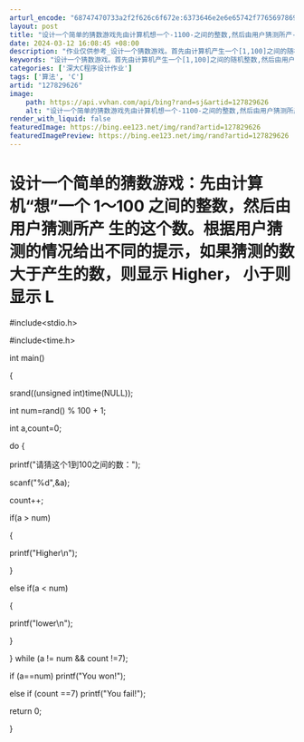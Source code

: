 ```yaml
---
arturl_encode: "68747470733a2f2f626c6f672e:6373646e2e6e65742f77656978696e5f37313136333435352f:61727469636c652f64657461696c732f313237383239363236"
layout: post
title: "设计一个简单的猜数游戏先由计算机想一个-1100-之间的整数,然后由用户猜测所产-生的这个数根据用户猜测的情况给出不同的提示,如果猜测的数大于产生的数,则显示-Higher,-小于则显示-L"
date: 2024-03-12 16:08:45 +08:00
description: "作业仅供参考_设计一个猜数游戏。首先由计算机产生一个[1,100]之间的随机整数,然后由用户猜测所"
keywords: "设计一个猜数游戏。首先由计算机产生一个[1,100]之间的随机整数,然后由用户猜测所"
categories: ['深大C程序设计作业']
tags: ['算法', 'C']
artid: "127829626"
image:
    path: https://api.vvhan.com/api/bing?rand=sj&artid=127829626
    alt: "设计一个简单的猜数游戏先由计算机想一个-1100-之间的整数,然后由用户猜测所产-生的这个数根据用户猜测的情况给出不同的提示,如果猜测的数大于产生的数,则显示-Higher,-小于则显示-L"
render_with_liquid: false
featuredImage: https://bing.ee123.net/img/rand?artid=127829626
featuredImagePreview: https://bing.ee123.net/img/rand?artid=127829626
---
```


# 设计一个简单的猜数游戏：先由计算机“想”一个 1～100 之间的整数，然后由用户猜测所产 生的这个数。根据用户猜测的情况给出不同的提示，如果猜测的数大于产生的数，则显示 Higher， 小于则显示 L

#include<stdio.h>
  
#include<time.h>
  
int main()
  
{
  
srand((unsigned int)time(NULL));
  
int num=rand() % 100 + 1;
  
int a,count=0;
  
  
do {
  
printf("请猜这个1到100之间的数：");
  
scanf("%d",&a);
  
count++;
  
if(a > num)
  
{
  
printf("Higher\n");
  
}
  
  
else if(a < num)
  
{
  
printf("lower\n");
  
}
  
} while (a != num && count !=7);
  
  
if (a==num) printf("You won!");
  
else if (count ==7) printf("You fail!");
  
return 0;
  
  
}
